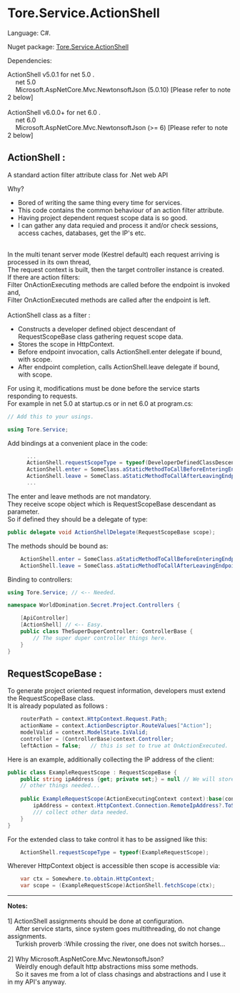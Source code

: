# Tore.Service.ActionShell

Language: C#.

Nuget package: [Tore.Service.ActionShell](https://www.nuget.org/packages/Tore.Service.ActionShell/)

Dependencies: <br/>

ActionShell v5.0.1 for net 5.0 .<br/>
&emsp; net 5.0<br/>
&emsp; Microsoft.AspNetCore.Mvc.NewtonsoftJson (5.0.10) [Please refer to note 2 below]<br/>
<br/>
ActionShell v6.0.0+ for net 6.0 .<br/>
&emsp; net 6.0<br/>
&emsp; Microsoft.AspNetCore.Mvc.NewtonsoftJson (>= 6) [Please refer to note 2 below]<br/>


## ActionShell :

A standard action filter attribute class for .Net web API <br/>

Why?<br/>

* Bored of writing the same thing every time for services.
* This code contains the common behaviour of an action filter attribute.
* Having project dependent request scope data is so good.
* I can gather any data requied and process it and/or check sessions, access caches, databases, get the IP's etc.
<br/>
In the multi tenant server mode (Kestrel default) each request arriving is processed in its own thread,<br/>
The request context is built, then the target controller instance is created.<br/>
If there are action filters:<br/>
Filter OnActionExecuting methods are called before the endpoint is invoked and,<br/>
Filter OnActionExecuted methods are called after the endpoint is left.<br/>
<br/>
ActionShell class as a filter :<br/>

* Constructs a developer defined object descendant of RequestScopeBase class gathering request scope data.
* Stores the scope in HttpContext.
* Before endpoint invocation, calls ActionShell.enter delegate if bound, with scope.
* After endpoint completion, calls ActionShell.leave delegate if bound, with scope.

For using it, modifications must be done before the service starts responding to requests.<br/>
For example in net 5.0 at startup.cs or in net 6.0 at program.cs:
```C#
// Add this to your usings.

using Tore.Service;

```

Add bindings at a convenient place in the code:

```C#
      ...
      ActionShell.requestScopeType = typeof(DeveloperDefinedClassDescendingFromRequestScopeBase);
      ActionShell.enter = SomeClass.aStaticMethodToCallBeforeEnteringEndpoint;
      ActionShell.leave = SomeClass.aStaticMethodToCallAfterLeavingEndpoint;
      ...
```

The enter and leave methods are not mandatory.<br/>
They receive scope object which is RequestScopeBase descendant as parameter.<br/>
So if defined they should be a delegate of type:
```C#
public delegate void ActionShellDelegate(RequestScopeBase scope);
```

The methods should be bound as:
```C#
    ActionShell.enter = SomeClass.aStaticMethodToCallBeforeEnteringEndpoint;
    ActionShell.leave = SomeClass.aStaticMethodToCallAfterLeavingEndpoint;
```

Binding to controllers:
```C#
using Tore.Service; // <-- Needed.

namespace WorldDomination.Secret.Project.Controllers {

    [ApiController]
    [ActionShell] // <-- Easy.
    public class TheSuperDuperController: ControllerBase {
        // The super duper controller things here.
    }
}
```

## RequestScopeBase :


To generate project oriented request information, developers must extend the RequestScopeBase class. <br/>
It is already populated as follows : <br/>

```C#
    routerPath = context.HttpContext.Request.Path;
    actionName = context.ActionDescriptor.RouteValues["Action"];
    modelValid = context.ModelState.IsValid;
    controller = (ControllerBase)context.Controller;
    leftAction = false;   // this is set to true at OnActionExecuted.
```

Here is an example, additionally collecting the IP address of the client:

```C#
public class ExampleRequestScope : RequestScopeBase {
    public string ipAddress {get; private set;} = null // We will store IP address of requester here.
    // other things needed...
    
    public ExampleRequestScope(ActionExecutingContext context):base(context){
        ipAddress = context.HttpContext.Connection.RemoteIpAddress?.ToString();
        /// collect other data needed.
    }
}
```
For the extended class to take control it has to be assigned like this: <br/>
```C#
    ActionShell.requestScopeType = typeof(ExampleRequestScope);
```

Wherever HttpContext object is accessible then scope is accessible via:
```C#
    var ctx = Somewhere.to.obtain.HttpContext;
    var scope = (ExampleRequestScope)ActionShell.fetchScope(ctx);
```


---

**Notes:**<br/>
<br/>
1] ActionShell assignments should be done at configuration.<br/>
&emsp; After service starts, since system goes multithreading, do not change assignments.<br/>
&emsp; Turkish proverb :While crossing the river, one does not switch horses...<br/>
<br/>
2] Why Microsoft.AspNetCore.Mvc.NewtonsoftJson? <br/>
&emsp; Weirdly enough default http abstractions miss some methods.<br/>
&emsp; So it saves me from a lot of class chasings and abstractions and I use it in my API's anyway.
